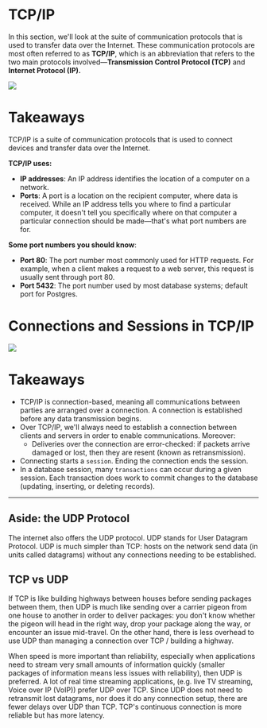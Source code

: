 # TCP/IP
In this section, we'll look at the suite of communication protocols that is used to transfer data over the Internet. These communication protocols are most often referred to as **TCP/IP**, which is an abbreviation that refers to the two main protocols involved—**Transmission Control Protocol (TCP)** and **Internet Protocol (IP).**

<img src="img/../Lesson%202/img/img3.png">

# **Takeaways**
TCP/IP is a suite of communication protocols that is used to connect devices and transfer data over the Internet.

**TCP/IP uses:**

- **IP addresses**: An IP address identifies the location of a computer on a network.
- **Ports**: A port is a location on the recipient computer, where data is received.
While an IP address tells you where to find a particular computer, it doesn't tell you specifically where on that computer a particular connection should be made—that's what port numbers are for.

**Some port numbers you should know**:

- **Port 80**: The port number most commonly used for HTTP requests. For example, when a client makes a request to a web server, this request is usually sent through port 80.
- **Port 5432**: The port number used by most database systems; default port for Postgres.

# Connections and Sessions in TCP/IP

<img src="img/../Lesson%202/img/img4.png">

# **Takeaways**
- TCP/IP is connection-based, meaning all communications between parties are arranged over a connection. A connection is established before any data transmission begins.
- Over TCP/IP, we'll always need to establish a connection between clients and servers in order to enable communications. Moreover:
    - Deliveries over the connection are error-checked: if packets arrive damaged or lost, then they are resent (known as retransmission).
- Connecting starts a `session`. Ending the connection ends the session.
- In a database session, many `transactions` can occur during a given session. Each transaction does work to commit changes to the database (updating, inserting, or deleting records).
---
## **Aside: the UDP Protocol**
The internet also offers the UDP protocol. UDP stands for User Datagram Protocol. UDP is much simpler than TCP: hosts on the network send data (in units called datagrams) without any connections needing to be established.

## **TCP vs UDP**
If TCP is like building highways between houses before sending packages between them, then UDP is much like sending over a carrier pigeon from one house to another in order to deliver packages: you don't know whether the pigeon will head in the right way, drop your package along the way, or encounter an issue mid-travel. On the other hand, there is less overhead to use UDP than managing a connection over TCP / building a highway.

When speed is more important than reliability, especially when applications need to stream very small amounts of information quickly (smaller packages of information means less issues with reliability), then UDP is preferred. A lot of real time streaming applications, (e.g. live TV streaming, Voice over IP (VoIP)) prefer UDP over TCP. Since UDP does not need to retransmit lost datagrams, nor does it do any connection setup, there are fewer delays over UDP than TCP. TCP's continuous connection is more reliable but has more latency.